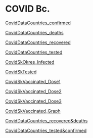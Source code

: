 <!DOCTYPE html>
<html>
<head>
</head>
<body>

<h1>COVID Bc.</h1>
<p><a href="https://tomika546.github.io/covid_bc/CovidDataCountries_confirmed">CovidDataCountries_confirmed</a></p>
<p><a href="https://tomika546.github.io/covid_bc/CovidDataCountries_deaths">CovidDataCountries_deaths</a></p>
<p><a href="https://tomika546.github.io/covid_bc/CovidDataCountries_recovered">CovidDataCountries_recovered</a></p>
<p><a href="https://tomika546.github.io/covid_bc/CovidDataCountries_tested">CovidDataCountries_tested</a></p>
<p><a href="https://tomika546.github.io/covid_bc/CovidSkOkres_Infected">CovidSkOkres_Infected</a></p>
<p><a href="https://tomika546.github.io/covid_bc/CovidSkTested">CovidSkTested</a></p>
<p><a href="https://tomika546.github.io/covid_bc/CovidSkVaccinated_Dose1">CovidSkVaccinated_Dose1</a></p>
<p><a href="https://tomika546.github.io/covid_bc/CovidSkVaccinated_Dose2">CovidSkVaccinated_Dose2</a></p>
<p><a href="https://tomika546.github.io/covid_bc/CovidSkVaccinated_Dose3">CovidSkVaccinated_Dose3</a></p>
<p><a href="https://tomika546.github.io/covid_bc/CovidSkVaccinated_Graph">CovidSkVaccinated_Graph</a></p>
<p><a href="https://tomika546.github.io/covid_bc/CovidDataCountries_recovered&deaths">CovidDataCountries_recovered&deaths</a></p>
<p><a href="https://tomika546.github.io/covid_bc/CovidDataCountries_tested&confirmed">CovidDataCountries_tested&confirmed</a></p>

</body>
</html>
